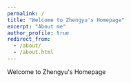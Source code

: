 ```yaml
---
permalink: /
title: "Welcome to Zhengyu's Homepage"
excerpt: "About me"
author_profile: true
redirect_from: 
  - /about/
  - /about.html
---
```


Welcome to Zhengyu's Homepage
